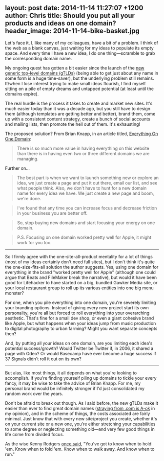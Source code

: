 layout: post
date: 2014-11-14 11:27:07 +1200
author: Chris
title: Should you put all your products and ideas on one domain?
header_image: 2014-11-14-bike-basket.jpg
----

<!-- excerpt -->

Let's face it, I, like many of my colleagues, have a bit of a problem. I think of the web as a blank canvas, just waiting for my ideas to populate its empty space. And every time I have a new idea, I do one thing—scramble to grab the corresponding domain name. 

My ongoing quest has gotten a bit easier since the launch of the [new generic top-level domains (gTLDs)](https://iwantmyname.com/domains/new-gtld-domain-extensions) (being able to get just about any name in some form is a huge time-saver), but the underlying problem still remains. If/when I lose interest trying to make small ideas flourish, I find myself sitting on a pile of empty dreams and untapped potential (at least until the domains expire). 

The real hurdle is the process it takes to create and market new sites. It's much easier today than it was a decade ago, but you still have to design them (although templates are getting better and better), brand them, come up with a consistent content strategy, create a bunch of social accounts and mailing lists, then promote the hell out of them. It's exhausting! 

The proposed solution? From Brian Knapp, in an article titled, [Everything On One Domain](http://retromocha.com/learn/put-everything-on-one-domain/):

>There is so much more value in having everything on this website than there is in having even two or three different domains we are managing.

Further on...

>The best part is when we want to launch something new or explore an idea, we just create a page and put it out there, email our list, and see what people think. Also, we don't have to hunt for a new domain name for every idea we have. We just create a new page and boom, we're done.

>I've found that any time you can increase focus and decrease friction in your business you are better off.

>So, stop buying new domains and start focusing your energy on one domain.

>P.S. Focusing on one domain worked pretty well for Apple, it might work for you too.

<!-- /excerpt -->

***

So I firmly agree with the one-site-all-product mentality for a lot of things (most of my ideas certainly don't need full sites), but I don't think it's quite the one-size-fits-all solution the author suggests. Yes, using one domain for everything in the brand "worked pretty well for Apple" (although one could argue that Beats and FileMaker break the narrative), but would it have been good for Lifehacker to have started on a big, bundled Gawker Media site, or your local restaurant group to roll up its various entities into one big menu monster?

For one, when you pile everything into one domain, you're severely limiting your branding options. Instead of giving every new project start its own personality, you're all but forced to roll everything into your overarching aesthetic. That's fine for a small dev shop, or even a giant cohesive brand like Apple, but what happens when your ideas jump from music production to digital photography to urban farming? Might you want separate concepts then?

And, by putting all your ideas on one domain, are you limiting each idea's potential success/growth? Would Twitter be Twitter if, in 2006, it shared a page with Odeo? Or would Basecamp have ever become a huge success if 37 Signals didn't roll it out on its own?

***

But alas, like most things, it all depends on what you're looking to accomplish. If you're finding yourself piling up domains to tickle your every fancy, it may be wise to take the advice of Brian Knapp. For me, my personal brand would be infinitely stronger if I'd just consolidated my random work over the years. 

Don't be afraid to break out though. As I said before, the new gTLDs make it easier than ever to find great domain names ([straying from .com is A-ok](https://iwantmyname.com/blog/2014/10/do-domain-extensions-really-matter-anymore.html) in my opinion), and in the scheme of things, the costs associated are fairly minimal. Just know that with every new site/project you create, whether it's on your current site or a new one, you're either stretching your capabilities to some degree or neglecting something old—and very few good things in life come from divided focus.

As the wise Kenny Rodgers [once said](https://www.youtube.com/watch?v=kn481KcjvMo), "You've got to know when to hold 'em. Know when to fold 'em. Know when to walk away. And know when to run."

